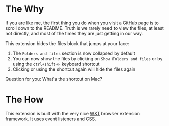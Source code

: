 # The Why

If you are like me, the first thing you do when you visit a GitHub page is to scroll down to the README.
Truth is we rarely need to view the files, at least not directly, and most of the times they are just getting in our way.

This extension hides the files block that jumps at your face:

1. The `Folders and files` section is now collapsed by default
2. You can now show the files by clicking on `Show Folders and files` or by using the `ctrl+shift+F` keyboard shortcut
3. Clicking or using the shortcut again will hide the files again

Question for you: What's the shortcut on Mac?

# The How

This extension is built with the very nice [WXT](https://wxt.dev/) browser extension framework.
It uses event listeners and CSS.
